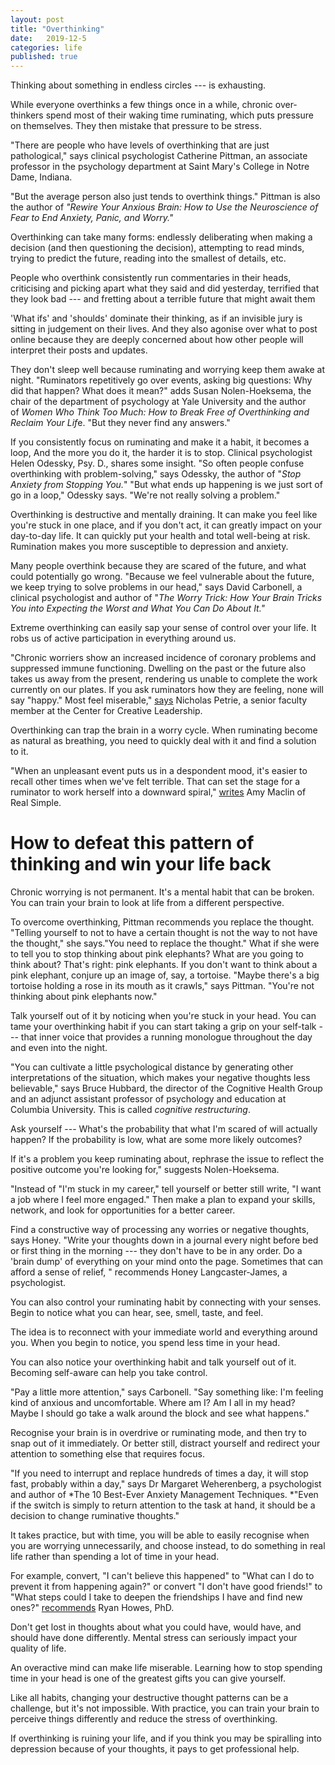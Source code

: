 ```yaml
---
layout: post
title: "Overthinking"
date:   2019-12-5
categories: life
published: true
---
```


Thinking about something in endless circles --- is exhausting.

While everyone overthinks a few things once in a while, chronic over-thinkers spend most of their waking time ruminating, which puts pressure on themselves. They then mistake that pressure to be stress.

"There are people who have levels of overthinking that are just pathological," says clinical psychologist Catherine Pittman, an associate professor in the psychology department at Saint Mary's College in Notre Dame, Indiana.

"But the average person also just tends to overthink things." Pittman is also the author of *"Rewire Your Anxious Brain: How to Use the Neuroscience of Fear to End Anxiety, Panic, and Worry."*

Overthinking can take many forms: endlessly deliberating when making a decision (and then questioning the decision), attempting to read minds, trying to predict the future, reading into the smallest of details, etc.

People who overthink consistently run commentaries in their heads, criticising and picking apart what they said and did yesterday, terrified that they look bad --- and fretting about a terrible future that might await them

'What ifs' and 'shoulds' dominate their thinking, as if an invisible jury is sitting in judgement on their lives. And they also agonise over what to post online because they are deeply concerned about how other people will interpret their posts and updates.

They don't sleep well because ruminating and worrying keep them awake at night. "Ruminators repetitively go over events, asking big questions: Why did that happen? What does it mean?" adds Susan Nolen-Hoeksema, the chair of the department of psychology at Yale University and the author of *Women Who Think Too Much: How to Break Free of Overthinking and Reclaim Your Lif*e. "But they never find any answers."

If you consistently focus on ruminating and make it a habit, it becomes a loop, And the more you do it, the harder it is to stop. Clinical psychologist Helen Odessky, Psy. D., shares some insight. "So often people confuse overthinking with problem-solving," says Odessky, the author of "*Stop Anxiety from Stopping You.*" "But what ends up happening is we just sort of go in a loop," Odessky says. "We're not really solving a problem."

Overthinking is destructive and mentally draining. It can make you feel like you're stuck in one place, and if you don't act, it can greatly impact on your day-to-day life. It can quickly put your health and total well-being at risk. Rumination makes you more susceptible to depression and anxiety.

Many people overthink because they are scared of the future, and what could potentially go wrong. "Because we feel vulnerable about the future, we keep trying to solve problems in our head," says David Carbonell, a clinical psychologist and author of "*The Worry Trick: How Your Brain Tricks You into Expecting the Worst and What You Can Do About It."*

Extreme overthinking can easily sap your sense of control over your life. It robs us of active participation in everything around us.

"Chronic worriers show an increased incidence of coronary problems and suppressed immune functioning. Dwelling on the past or the future also takes us away from the present, rendering us unable to complete the work currently on our plates. If you ask ruminators how they are feeling, none will say "happy." Most feel miserable," [says](https://hbr.org/2017/03/pressure-doesnt-have-to-turn-into-stress) Nicholas Petrie, a senior faculty member at the Center for Creative Leadership.

Overthinking can trap the brain in a worry cycle. When ruminating become as natural as breathing, you need to quickly deal with it and find a solution to it.

"When an unpleasant event puts us in a despondent mood, it's easier to recall other times when we've felt terrible. That can set the stage for a ruminator to work herself into a downward spiral," [writes](https://www.realsimple.com/work-life/life-strategies/get-over-overthinking) Amy Maclin of Real Simple.

How to defeat this pattern of thinking and win your life back
=============================================================

Chronic worrying is not permanent. It's a mental habit that can be broken. You can train your brain to look at life from a different perspective.

To overcome overthinking, Pittman recommends you replace the thought. "Telling yourself to not to have a certain thought is not the way to not have the thought," she says."You need to replace the thought." What if she were to tell you to stop thinking about pink elephants? What are you going to think about? That's right: pink elephants. If you don't want to think about a pink elephant, conjure up an image of, say, a tortoise. "Maybe there's a big tortoise holding a rose in its mouth as it crawls," says Pittman. "You're not thinking about pink elephants now."

Talk yourself out of it by noticing when you're stuck in your head. You can tame your overthinking habit if you can start taking a grip on your self-talk --- that inner voice that provides a running monologue throughout the day and even into the night.

"You can cultivate a little psychological distance by generating other interpretations of the situation, which makes your negative thoughts less believable," says Bruce Hubbard, the director of the Cognitive Health Group and an adjunct assistant professor of psychology and education at Columbia University. This is called *cognitive restructuring*.

Ask yourself --- What's the probability that what I'm scared of will actually happen? If the probability is low, what are some more likely outcomes?

If it's a problem you keep ruminating about, rephrase the issue to reflect the positive outcome you're looking for," suggests Nolen-Hoeksema.

"Instead of "I'm stuck in my career," tell yourself or better still write, "I want a job where I feel more engaged." Then make a plan to expand your skills, network, and look for opportunities for a better career.

Find a constructive way of processing any worries or negative thoughts, says Honey. "Write your thoughts down in a journal every night before bed or first thing in the morning --- they don't have to be in any order. Do a 'brain dump' of everything on your mind onto the page. Sometimes that can afford a sense of relief, " recommends Honey Langcaster-James, a psychologist.

You can also control your ruminating habit by connecting with your senses. Begin to notice what you can hear, see, smell, taste, and feel.

The idea is to reconnect with your immediate world and everything around you. When you begin to notice, you spend less time in your head.

You can also notice your overthinking habit and talk yourself out of it. Becoming self-aware can help you take control.

"Pay a little more attention," says Carbonell. "Say something like: I'm feeling kind of anxious and uncomfortable. Where am I? Am I all in my head? Maybe I should go take a walk around the block and see what happens."

Recognise your brain is in overdrive or ruminating mode, and then try to snap out of it immediately. Or better still, distract yourself and redirect your attention to something else that requires focus.

"If you need to interrupt and replace hundreds of times a day, it will stop fast, probably within a day," says Dr Margaret Weherenberg, a psychologist and author of *The 10 Best-Ever Anxiety Management Techniques. *"Even if the switch is simply to return attention to the task at hand, it should be a decision to change ruminative thoughts."

It takes practice, but with time, you will be able to easily recognise when you are worrying unnecessarily, and choose instead, to do something in real life rather than spending a lot of time in your head.

For example, convert, "I can't believe this happened" to "What can I do to prevent it from happening again?" or convert "I don't have good friends!" to "What steps could I take to deepen the friendships I have and find new ones?" [recommends](https://www.buzzfeed.com/ryanhowes/how-to-stop-ruminating) Ryan Howes, PhD.

Don't get lost in thoughts about what you could have, would have, and should have done differently. Mental stress can seriously impact your quality of life.

An overactive mind can make life miserable. Learning how to stop spending time in your head is one of the greatest gifts you can give yourself.

Like all habits, changing your destructive thought patterns can be a challenge, but it's not impossible. With practice, you can train your brain to perceive things differently and reduce the stress of overthinking.

If overthinking is ruining your life, and if you think you may be spiralling into depression because of your thoughts, it pays to get professional help.
